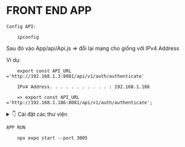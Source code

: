 # FRONT END APP
`Config API:`
        
        ipconfig
        
Sau đó vào App/api/Api.js => đổi lại mạng cho giống với IPv4 Address

Ví dụ: 

        export const API_URL ='http://192.168.1.3:8081/api/v1/auth/authenticate'
        
        IPv4 Address. . . . . . . . . . . : 192.168.1.186
        
        => export const API_URL ='http://192.168.1.186:8081/api/v1/auth/authenticate';

<details>
  <summary>👇 Cài đặt các thư viện </summary> <br>
`THƯ VIỆN LIÊN QUAN ĐẾN NAVIGATION`  
        
        npm install @react-navigation/bottom-tabs @react-navigation/stack
        npm install react-native-elements react-native-popup-menu
        npm install react-native-gesture-handler@2.14.0 expo@~50.0.14 react-native@0.73.6
        
  
`THƯ VIỆN LIÊN QUAN ĐẾN LINEAR-GRADIENT`
        
        npm install react-native-linear-gradient
        

`THƯ VIỆN LIÊN QUAN ĐẾN CAMERA VÀ QR`

        npm install react-native-camera react-native-qrcode-scanner react-native-camera expo-barcode-scanner expo-camera
        npm install @react-native-camera/core @react-native-camera/react-native-camera
        npm install react-native-keyboard-aware-scrollview --save

`THƯ VIỆN LIÊN QUAN ĐẾN XÁC THỰC`

        npm install expo-firebase-core
        
</details>

`APP RUN`

        npx expo start --port 3005
        
